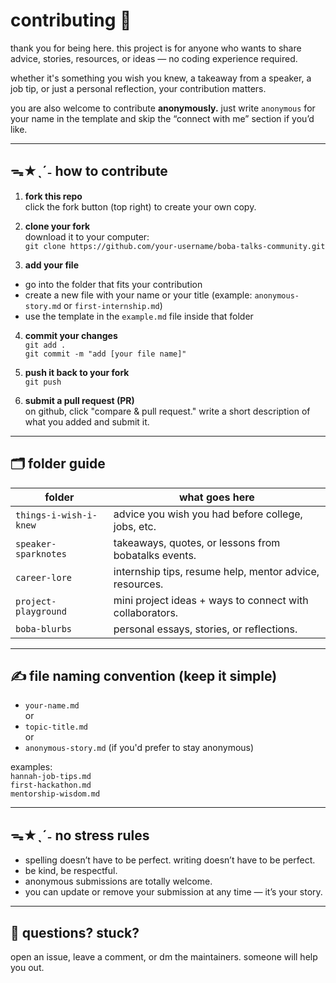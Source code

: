 # contributing 🤎

thank you for being here. this project is for anyone who wants to share advice, stories, resources, or ideas — no coding experience required.

whether it's something you wish you knew, a takeaway from a speaker, a job tip, or just a personal reflection, your contribution matters.  

you are also welcome to contribute **anonymously.** just write `anonymous` for your name in the template and skip the “connect with me” section if you’d like.  

---

## ᯓ★ˎˊ˗ how to contribute

1. **fork this repo**  
click the fork button (top right) to create your own copy.

2. **clone your fork**  
download it to your computer:  
`git clone https://github.com/your-username/boba-talks-community.git`  

3. **add your file**  
- go into the folder that fits your contribution  
- create a new file with your name or your title (example: `anonymous-story.md` or `first-internship.md`)  
- use the template in the `example.md` file inside that folder  

4. **commit your changes**  
`git add .`  
`git commit -m "add [your file name]"`  

5. **push it back to your fork**  
`git push`  

6. **submit a pull request (PR)**  
on github, click "compare & pull request." write a short description of what you added and submit it.

---

## 🗂️ folder guide

| folder | what goes here |
|--------|-----------------|
| `things-i-wish-i-knew` | advice you wish you had before college, jobs, etc. |
| `speaker-sparknotes` | takeaways, quotes, or lessons from bobatalks events. |
| `career-lore` | internship tips, resume help, mentor advice, resources. |
| `project-playground` | mini project ideas + ways to connect with collaborators. |
| `boba-blurbs` | personal essays, stories, or reflections. |

---

## ✍️ file naming convention (keep it simple)

- `your-name.md`  
or  
- `topic-title.md`  
or  
- `anonymous-story.md` (if you'd prefer to stay anonymous)  

examples:  
`hannah-job-tips.md`  
`first-hackathon.md`  
`mentorship-wisdom.md`  

---

## ᯓ★ˎˊ˗ no stress rules

- spelling doesn’t have to be perfect. writing doesn’t have to be perfect.  
- be kind, be respectful.  
- anonymous submissions are totally welcome.  
- you can update or remove your submission at any time — it’s your story.  

---

## 🍡 questions? stuck?  

open an issue, leave a comment, or dm the maintainers. someone will help you out.  
